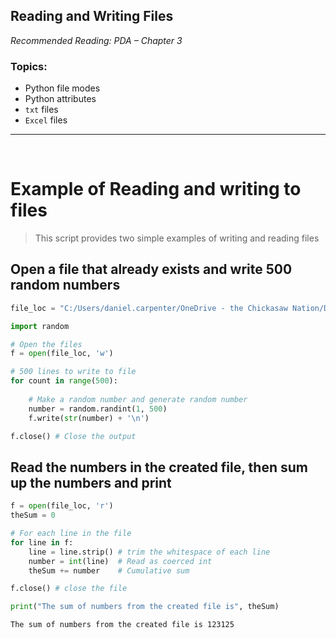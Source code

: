 ## Reading and Writing Files

*Recommended Reading:  PDA – Chapter 3*  

### Topics:
* Python file modes
* Python attributes
* `txt` files
* `Excel` files

---

<br>

# Example of Reading and writing to files
> This script provides two simple examples of writing and reading files

## Open a file that already exists and write 500 random numbers


```python
file_loc = "C:/Users/daniel.carpenter/OneDrive - the Chickasaw Nation/Documents/GitHub/OU-DSA/Python for DSA/02 - Notes and Assignments/02 - Functions, Methods, and Loops/03 - Read and Write Files/theOutputFile.txt"

import random

# Open the files
f = open(file_loc, 'w')

# 500 lines to write to file
for count in range(500):
    
    # Make a random number and generate random number
    number = random.randint(1, 500)
    f.write(str(number) + '\n')

f.close() # Close the output
```

## Read the numbers in the created file, then sum up the numbers and print


```python
f = open(file_loc, 'r')
theSum = 0

# For each line in the file
for line in f:
    line = line.strip() # trim the whitespace of each line
    number = int(line)  # Read as coerced int
    theSum += number    # Cumulative sum

f.close() # close the file

print("The sum of numbers from the created file is", theSum)
```

    The sum of numbers from the created file is 123125
    
